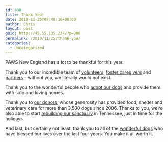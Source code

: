 ```yaml
---
id: 888
title: Thank You!
date: 2010-11-25T07:48:16+00:00
author: Chris
layout: post
guid: http://45.55.135.234/?p=888
permalink: /2010/11/25/thank-you/
categories:
  - Uncategorized
---
```

PAWS New England has a lot to be thankful for this year.

Thank you to our incredible team of [volunteers](https://pawsnewengland.com/volunteer/), [foster caregivers](https://pawsnewengland.com/foster/) and [partners](https://pawsnewengland.com/paws-partners/) &#8211; without you, we literally would not exist.

Thank you to the wonderful people who [adopt our dogs](https://pawsnewengland.com/adopt/) and provide them with safe and loving homes.

Thank you to [our donors](https://pawsnewengland.com/donate/), whose generosity has provided food, shelter and veterinary care for more than 3,500 dogs since 2006. Thanks to you, we&#8217;re also able to start [rebuilding our sanctuary](http://us1.campaign-archive.com/?u=0c705fc71db1e2d4d6f5f4ba3&id=ef37ec2f5d&e=5b01c4101e) in Tennessee, just in time for the holidays.

And last, but certainly not least, thank you to all of the [wonderful dogs](https://pawsnewengland.com/tag/paws-success-stories/) who have blessed our lives over the last four years. You make it all worth it.